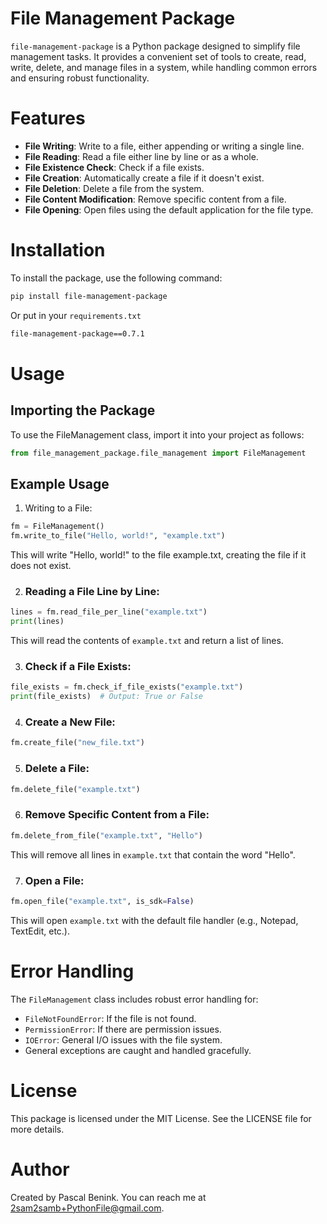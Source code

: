 # File Management Package

`file-management-package` is a Python package designed to simplify file management tasks. It provides a convenient set of tools to create, read, write, delete, and manage files in a system, while handling common errors and ensuring robust functionality.

# Features

- **File Writing**: Write to a file, either appending or writing a single line.
- **File Reading**: Read a file either line by line or as a whole.
- **File Existence Check**: Check if a file exists.
- **File Creation**: Automatically create a file if it doesn't exist.
- **File Deletion**: Delete a file from the system.
- **File Content Modification**: Remove specific content from a file.
- **File Opening**: Open files using the default application for the file type.

# Installation

To install the package, use the following command:

```bash
pip install file-management-package
```
Or put in your `requirements.txt`

```txt
file-management-package==0.7.1
```

# Usage
## Importing the Package
To use the FileManagement class, import it into your project as follows:

``` python
from file_management_package.file_management import FileManagement
```

## Example Usage
1. Writing to a File:

``` python
fm = FileManagement()
fm.write_to_file("Hello, world!", "example.txt")
```
This will write "Hello, world!" to the file example.txt, creating the file if it does not exist.

2. ### Reading a File Line by Line:

```python
lines = fm.read_file_per_line("example.txt")
print(lines)
```

This will read the contents of `example.txt` and return a list of lines.

3. ### Check if a File Exists:

```python
file_exists = fm.check_if_file_exists("example.txt")
print(file_exists)  # Output: True or False
```

4. ### Create a New File:

```python
fm.create_file("new_file.txt")
```

5. ### Delete a File:

```python
fm.delete_file("example.txt")
```

6. ### Remove Specific Content from a File:

```python
fm.delete_from_file("example.txt", "Hello")
```

This will remove all lines in `example.txt` that contain the word "Hello".

7. ### Open a File:

```python
fm.open_file("example.txt", is_sdk=False)
```

This will open `example.txt` with the default file handler (e.g., Notepad, TextEdit, etc.).

# Error Handling

The `FileManagement` class includes robust error handling for:

- `FileNotFoundError`: If the file is not found.
- `PermissionError`: If there are permission issues.
- `IOError`: General I/O issues with the file system.
- General exceptions are caught and handled gracefully.

# License
This package is licensed under the MIT License. See the LICENSE file for more details.

# Author
Created by Pascal Benink. You can reach me at 2sam2samb+PythonFile@gmail.com.
